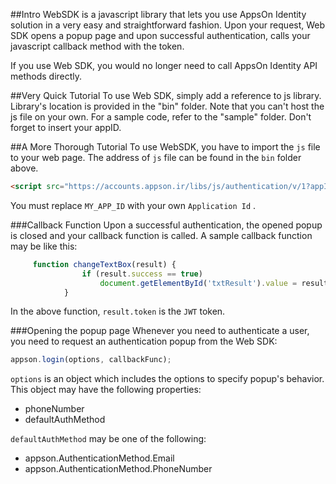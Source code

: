 ##Intro
WebSDK is a javascript library that lets you use AppsOn Identity solution in a very easy and straightforward fashion. Upon your request, Web SDK opens a popup page and upon successful authentication, calls your javascript callback method with the token. 

If you use Web SDK, you would no longer need to call AppsOn Identity API methods directly.

##Very Quick Tutorial
To use Web SDK, simply add a reference to js library. Library's location is provided in the "bin" folder. Note that you can't host the js file on your own.
For a sample code, refer to the "sample" folder. 
Don't forget to insert your appID.

##A More Thorough Tutorial
To use WebSDK, you have to import the `js` file to your web page. The address of `js` file can be found in the `bin` folder above.

```html
<script src="https://accounts.appson.ir/libs/js/authentication/v/1?appId=MY_APP_ID">
```

You must replace `MY_APP_ID` with your own `Application Id` . 

###Callback Function
Upon a successful authentication, the opened popup is closed and your callback function is called. A sample callback function may be like this:

```javascript
     function changeTextBox(result) {
                if (result.success == true)
                    document.getElementById('txtResult').value = result.token;
            }
```
In the above function, `result.token` is the `JWT` token. 

###Opening the popup page
Whenever you need to authenticate a user, you need to request an authentication popup from the Web SDK:
```javascript
appson.login(options, callbackFunc);
```
`options` is an object which includes the options to specify popup's behavior. This object may have the following properties:

 - phoneNumber
 - defaultAuthMethod

`defaultAuthMethod`  may be one of the following:

 - appson.AuthenticationMethod.Email
 - appson.AuthenticationMethod.PhoneNumber
